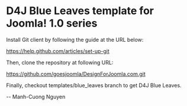 D4J Blue Leaves template for Joomla! 1.0 series
================================================

Install Git client by following the guide at the URL below:

https://help.github.com/articles/set-up-git

Then, clone the repository at following URL:

https://github.com/goesjoomla/DesignForJoomla.com.git

Finally, checkout templates/blue_leaves branch to get D4J Blue Leaves.

--
Manh-Cuong Nguyen